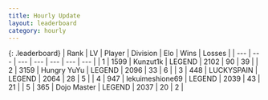 ```yaml
---
title: Hourly Update
layout: leaderboard
category: hourly
---
```


{: .leaderboard}
| Rank | LV | Player | Division | Elo | Wins | Losses |
| --- | --- | --- | --- | --- | --- | --- |
| <span data-change="0">1</span> | 1599 | <span title="ID: 392407">Kunzut1k</span> | LEGEND | <span data-change="0">2102</span> | <span data-change="0">90</span> | <span data-change="0">39</span> |
| <span data-change="0">2</span> | 3159 | <span title="ID: 164871">Hungry YuYu</span> | LEGEND | <span data-change="0">2096</span> | <span data-change="0">33</span> | <span data-change="0">6</span> |
| <span data-change="0">3</span> | 448 | <span title="ID: 623829">LUCKYSPAIN</span> | LEGEND | <span data-change="0">2064</span> | <span data-change="0">28</span> | <span data-change="0">5</span> |
| <span data-change="0">4</span> | 947 | <span title="ID: 562775">lekuimeshione69</span> | LEGEND | <span data-change="0">2039</span> | <span data-change="0">43</span> | <span data-change="0">21</span> |
| <span data-change="0">5</span> | 365 | <span title="ID: 431504">Dojo Master</span> | LEGEND | <span data-change="0">2037</span> | <span data-change="0">20</span> | <span data-change="0">2</span> |